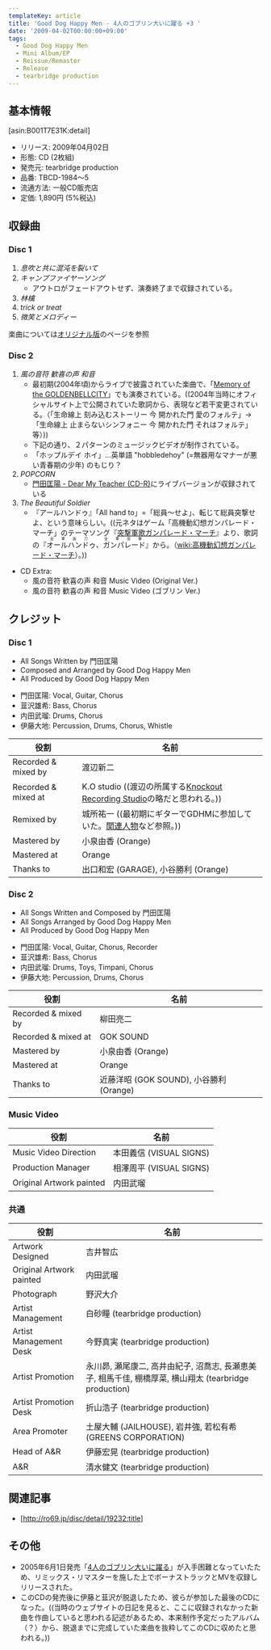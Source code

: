 ```yaml
---
templateKey: article
title: 'Good Dog Happy Men - 4人のゴブリン大いに躍る +3 '
date: '2009-04-02T00:00:00+09:00'
tags:
  - Good Dog Happy Men
  - Mini Album/EP
  - Reissue/Remaster
  - Release
  - tearbridge production
---
```

## 基本情報

[asin:B001T7E31K:detail]

* リリース: 2009年04月02日
* 形態: CD (2枚組)
* 発売元: tearbridge production
* 品番: TBCD-1984～5
* 流通方法: 一般CD販売店
* 定価: 1,890円 (5%税込)

## 収録曲

### Disc 1

1. *息吹と共に混沌を裂いて*
1. *キャンプファイヤーソング*
   * アウトロがフェードアウトせず、演奏終了まで収録されている。
1. *林檎*
1. *trick or treat*
1. *微笑とメロディー*

楽曲については[オリジナル版](http://monden-info.hatenablog.com/entry/2005/06/01/000000)のページを参照

### Disc 2

1. *風の音符 歓喜の声 和音*
   * 最初期(2004年頃)からライブで披露されていた楽曲で、「[Memory of the GOLDENBELLCITY](http://monden-info.hatenablog.com/entry/2008/05/28/000000)」でも演奏されている。((2004年当時にオフィシャルサイト上で公開されていた歌詞から、表現など若干変更されている。（「生命線上 刻み込むストーリー 今 開かれた門 愛のフォルテ」→「生命線上 止まらないシンフォニー 今 開かれた門 それはフォルテ」等）))
   * 下記の通り、２パターンのミュージックビデオが制作されている。
   * 「ホップルデイ ホイ」...英単語 "hobbledehoy" (=無器用なマナーが悪い青春期の少年) のもじり？
1. *POPCORN*
   * [門田匡陽 \- Dear My Teacher \(CD\-R\)](https://monden-info.hatenablog.com/entry/2010/07/25/000000_1)にライブバージョンが収録されている
1. *The Beautiful Soldier*
   * 『アールハンドゥ』「All hand to」=「総員～せよ」、転じて総員突撃せよ、という意味らしい。((元ネタはゲーム「高機動幻想ガンパレード・マーチ」のテーマソング『[突撃軍歌ガンパレード・マーチ](https://www.google.co.jp/search?q=突撃軍歌ガンパレード・マーチ+きただにひろし)』より、歌詞の『<ruby>オールハンドゥ、ガンパレード<rp>(</rp><rt>全軍抜刀 全軍突撃</rt><rp>)</rp></ruby>』から。（[wiki:高機動幻想ガンパレード・マーチ](https://ja.wikipedia.org/wiki/%E9%AB%98%E6%A9%9F%E5%8B%95%E5%B9%BB%E6%83%B3%E3%82%AC%E3%83%B3%E3%83%91%E3%83%AC%E3%83%BC%E3%83%89%E3%83%BB%E3%83%9E%E3%83%BC%E3%83%81)）。))

<!--/-->

* CD Extra:
   * 風の音符 歓喜の声 和音 Music Video (Original Ver.)
   * 風の音符 歓喜の声 和音 Music Video (ゴブリン Ver.)

## クレジット

### Disc 1

* All Songs Written by 門田匡陽
* Composed and Arranged by Good Dog Happy Men
* All Produced by Good Dog Happy Men

<!--/-->

* 門田匡陽: Vocal, Guitar, Chorus
* 韮沢雄希: Bass, Chorus
* 内田武瑠: Drums, Chorus
* 伊藤大地: Percussion, Drums, Chorus, Whistle

役割 | 名前
-|-
Recorded & mixed by | 渡辺新二
Recorded & mixed at | K.O studio ((渡辺の所属する[Knockout Recording Studio](http://monden-info.hatenablog.com/entry/2000/01/01/knockout)の略だと思われる。))
Remixed by | 城所祐一 ((最初期にギターでGDHMに参加していた。[関連人物](http://monden-info.hatenablog.com/entry/2016/03/10/000000)など参照。))
Mastered by | 小泉由香 (Orange)
Mastered at | Orange
Thanks to | 出口和宏 (GARAGE), 小谷勝利 (Orange)

### Disc 2

* All Songs Written and Composed by 門田匡陽
* All Songs Arranged by Good Dog Happy Men
* All Produced by Good Dog Happy Men

<!--/-->

* 門田匡陽: Vocal, Guitar, Chorus, Recorder
* 韮沢雄希: Bass, Chorus
* 内田武瑠: Drums, Toys, Timpani, Chorus
* 伊藤大地: Percussion, Drums, Chorus

役割 | 名前
-|-
Recorded & mixed by | 柳田亮二
Recorded & mixed at | GOK SOUND
Mastered by | 小泉由香 (Orange)
Mastered at | Orange
Thanks to | 近藤洋昭 (GOK SOUND), 小谷勝利 (Orange)

### Music Video

役割 | 名前
-|-
Music Video Direction | 本田義信 (VISUAL SIGNS)
Production Manager | 相澤周平 (VISUAL SIGNS)
Original Artwork painted | 内田武瑠

### 共通

役割 | 名前
-|-
Artwork Designed | 吉井智広
Original Artwork painted | 内田武瑠
Photograph | 野沢大介
Artist Management | 白砂瞳 (tearbridge production)
Artist Management Desk | 今野真実 (tearbridge production)
Artist Promotion | 永川昴, 瀬尾康二, 高井由紀子, 沼喬志, 長瀬恵美子, 相馬千佳, 棚橋厚菜, 横山翔太 (tearbridge production)
Artist Promotion Desk | 折山浩子 (tearbridge production)
Area Promoter | 土屋大輔 (JAILHOUSE), 岩井強, 若松有希 (GREENS CORPORATION)
Head of A&R | 伊藤宏晃 (tearbridge production)
A&R | 清水健文 (tearbridge production)

## 関連記事

* [http://ro69.jp/disc/detail/19232:title]

## その他

* 2005年6月1日発売「[4人のゴブリン大いに躍る](http://monden-info.hatenablog.com/entry/2005/06/01/000000)」が入手困難となっていたため、リミックス・リマスターを施した上でボーナストラックとMVを収録しリリースされた。
* このCDの発売後に伊藤と韮沢が脱退したため、彼らが参加した最後のCDになった。((当時のウェブサイトの日記を見ると、ここに収録されなかった新曲を作曲していると思われる記述があるため、本来制作予定だったアルバム（？）から、脱退までに完成していた楽曲を抜粋してこのCDに収めたと思われる。))
